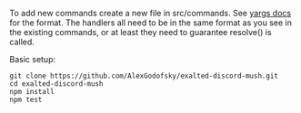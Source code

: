 To add new commands create a new file in src/commands. See [yargs docs](https://github.com/yargs/yargs/blob/master/docs/advanced.md#providing-a-command-module) for the format. The handlers all need to be in the same format as you see in the existing commands, or at least they need to guarantee resolve() is called.

Basic setup:

```
git clone https://github.com/AlexGodofsky/exalted-discord-mush.git
cd exalted-discord-mush
npm install
npm test
```